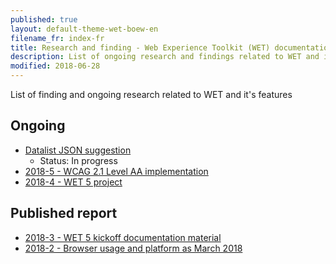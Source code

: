 ```yaml
---
published: true
layout: default-theme-wet-boew-en
filename_fr: index-fr
title: Research and finding - Web Experience Toolkit (WET) documentation
description: List of ongoing research and findings related to WET and it's features
modified: 2018-06-28
---
```


List of finding and ongoing research related to WET and it's features


## Ongoing

* [Datalist JSON suggestion](research/1-datalist-JSON-suggestion.html)
	* Status: In progress
* [2018-5 - WCAG 2.1 Level AA implementation](research/2018-5-WCAG21.html)
* [2018-4 - WET 5 project](research/2018-4-wet5-project.html)


## Published report

* [2018-3 - WET 5 kickoff documentation material](research/2018-3-wet5-kickoff.html)
* [2018-2 - Browser usage and platform as March 2018](research/2018-2-browser-usage.html)
